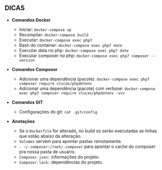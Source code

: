 ## DICAS

* **Comandos Docker**
  * Iniciar: `docker-compose up`
  * Recompilar: `docker-compose build`
  * Executar: `docker-compose exec php7`
  * Bash do container: `docker-compose exec php7 date`
  * Executar data no php: `docker-compose exec php7 date`
  * Executar composer no php: `docker-compose exec php7 composer --version`

* **Comandos Composer**
  * Adicionar uma dependência (pacote): `docker-compose exec php7 composer require vlucas/phpdotenv`
  * Adicionar uma dependência (pacote) com verbose: `docker-compose exec php7 composer require vlucas/phpdotenv -vvv`

* **Comandos GIT**
  * Configurações do git: `cat .git/config`

* **Anotações**
  * Se o `Dockerfile` for alterado, no build só serão executadas as linhas que estão abaixo da alteração.
  * `Volumes` servem para apontar pastas remotamente.
  * `- ~/.composer:/root/.composer` para apontar o cache do composer pra nossa pasta de usuário.
  * `Composer.json:` informações do projeto.
  * `Composer.lock:` dependências do projeto.
